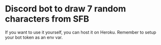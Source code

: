 # Discord bot to draw 7 random characters from SFB

If you want to use it yourself, you can host it on Heroku. Remember to setup your bot token as an env var.
